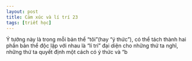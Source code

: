 ```yaml
---
layout: post
title: Cảm xúc và lí trí 23
tags: [triết học]
---
```


Ý tưởng này là trong mỗi bản thể “tôi”(hay “ý thức”), có thể tách thành hai phần bản thể độc lập với nhau là “lí trí” đại diện cho những thứ ta nghĩ, những thứ ta quyết định một cách có ý thức và “b
